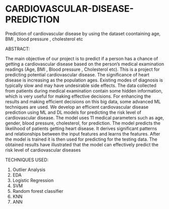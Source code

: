 # CARDIOVASCULAR-DISEASE-PREDICTION
Prediction of cardiovascular disease by using the dataset coontaining age, BMI , blood pressure , cholesterol  etc

ABSTRACT:

The main objective of our project is to predict if a person has a chance of getting a cardiovascular disease based on the person’s medical examination readings (Age, BMI , Blood pressure , Cholesterol  etc). This is a project for predicting potential cardiovascular disease. The significance of heart disease is increasing as the population ages. Existing modes of diagnosis is typically slow and may have undesirable side effects.
The data collected from patients during medical examination contain some hidden information, which is very useful for making effective decisions. For enhancing the results and making efficient decisions on this big data, some advanced ML techniques are used. We develop an efficient cardiovascular disease prediction using ML and DL models for predicting the risk level of cardiovascular disease. The model uses 11 medical parameters such as age, gender, blood pressure, cholesterol, for prediction. The model predicts the likelihood of patients getting heart disease. It derives significant patterns and relationships between the input features and learns the features. After the model is trained it is then used for predicting for the testing data. The obtained results have illustrated that the model can effectively predict the risk level of cardiovascular diseases

TECHNIQUES USED:

1. Outlier Analysis
2. EDA
3. Logistic Regression
4. SVM
5. Random forest classifier
6. KNN
7. ANN


